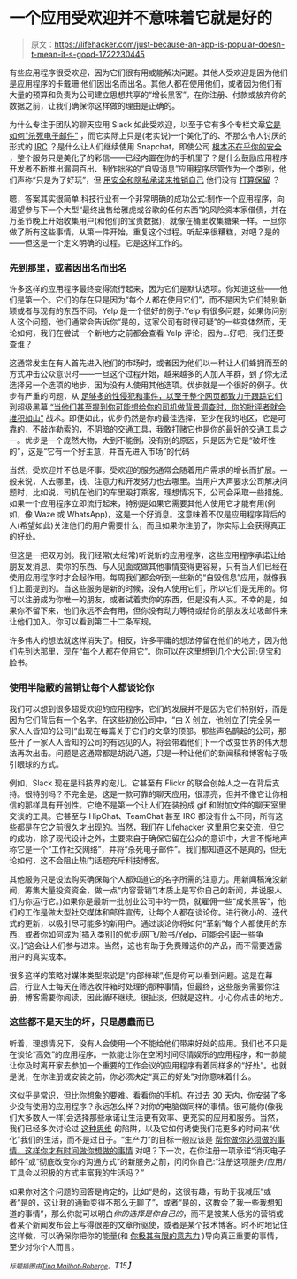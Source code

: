 # 一个应用受欢迎并不意味着它就是好的

> 原文：<https://lifehacker.com/just-because-an-app-is-popular-doesn-t-mean-it-s-good-1722230445>

有些应用程序很受欢迎，因为它们很有用或能解决问题。其他人受欢迎是因为他们是应用程序的卡戴珊:他们因出名而出名。其他人都在使用他们，或者因为他们有大量的预算和负责为公司建立思想共享的“增长黑客”。在你注册、付款或放弃你的数据之前，让我们确保你这样做的理由是正确的。



为什么专注于团队的聊天应用 Slack 如此受欢迎，以至于它有多个专栏文章[它是如何“杀死电子邮件”](http://www.nytimes.com/2015/03/12/technology/slack-the-office-messaging-app-that-may-finally-sink-email.html) ，而它实际上只是(老实说)一个美化了的、不那么令人讨厌的形式的 [IRC](https://en.wikipedia.org/wiki/Internet_Relay_Chat) ？是什么让人们继续使用 Snapchat，即使公司 [根本不在乎你的安全](http://www.wired.com/2014/10/the-snappening-is-not-your-fault/) ，整个服务只是美化了的彩信——已经内置在你的手机里了？是什么鼓励应用程序开发者不断推出漏洞百出、制作拙劣的“自毁消息”应用程序尽管作为一个类别，他们声称“只是为了好玩”，但 [用安全和隐私承诺来推销自己](http://lifehacker.com/wiper-offers-encrypted-calls-and-text-messages-you-can-1659681612) 他们没有 [打算保留](https://lifehacker.com/whats-the-deal-with-all-these-messaging-apps-1561543034) ？

嗯，答案其实很简单:科技行业有一个非常明确的成功公式:制作一个应用程序，向渴望参与下一个大型“最终出售给雅虎或谷歌的任何东西”的风险资本家借债，并在万圣节晚上开始收集用户(和他们的宝贵数据)，就像在桶里收集糖果一样。一旦你做了所有这些事情，从第一件开始，重复这个过程。听起来很糟糕，对吧？是的——但这是一个定义明确的过程。它是这样工作的。

### 先到那里，或者因出名而出名

许多这样的应用程序最终变得流行起来，因为它们是默认选项。你知道这些——他们是第一个。它们的存在只是因为“每个人都在使用它们”，而不是因为它们特别新颖或者与现有的东西不同。Yelp 是一个很好的例子:Yelp 有很多问题，如果你问别人这个问题，他们通常会告诉你“是的，这家公司有时很可疑”的一些变体然而，无论如何，我们在尝试一个新地方之前都会查看 Yelp 评论，因为...好吧，我们还要查谁？

这通常发生在有人首先进入他们的市场时，或者因为他们以一种让人们蜂拥而至的方式冲击公众意识时——一旦这个过程开始，越来越多的人加入羊群，到了你无法选择另一个选项的地步，因为没有人使用其他选项。优步就是一个很好的例子。优步有严重的问题，从 [足够多的性侵犯和事件，以至于整个网页都致力于跟踪它们](http://www.whosdrivingyou.org/rideshare-incidents) 到超级黑幕 [“当他们甚至提到你可能想给你的司机做背景调查时，你的批评者就会堆积如山”](http://www.washingtonpost.com/politics/uber-pressures-regulators-by-mobilizing-riders-and-hiring-vast-lobbying-network/2014/12/13/3f4395c6-7f2a-11e4-9f38-95a187e4c1f7_story.html) 战术。即便如此，优步仍然是你的最佳选择，至少在我的地区，它是可靠的，不敲诈勒索的，不阴暗的交通工具，我敢打赌它也是你的最好的交通工具之一。优步是一个庞然大物，大到不能倒，没有别的原因，只是因为它是“破坏性的”，这是“它有一个好主意，并首先进入市场”的代码

当然，受欢迎并不总是坏事。受欢迎的服务通常会随着用户需求的增长而扩展。一般来说，人去哪里，钱、注意力和开发努力也去哪里。当用户大声要求公司解决问题时，比如说，司机在他们的车里殴打乘客，理想情况下，公司会采取一些措施。如果一个应用程序立即流行起来，特别是如果它需要其他人使用它才能有用(例如，像 Waze 或 WhatsApp)，这是一个好消息。这意味着不仅是应用程序背后的人(希望如此)关注他们的用户需要什么，而且如果你注册了，你实际上会获得真正的好处。

但这是一把双刃剑。我们经常(太经常)听说新的应用程序，这些应用程序承诺让给朋友发消息、卖你的东西、与人见面或做其他事情变得更容易，只有当人们已经在使用应用程序时才会起作用。每周我们都会听到一些新的“自毁信息”应用，就像我们上面提到的。当这些服务是新的时候，没有人使用它们，所以它们是无用的。你可以注册成为你唯一的朋友，或者试着卖你的东西，但是没有人买。不幸的是，如果你不留下来，他们永远不会有用，但你没有动力等待或给你的朋友发垃圾邮件来让他们加入。你可以看到第二十二条军规。

许多伟大的想法就这样消失了。相反，许多平庸的想法停留在他们的地方，因为他们先到达那里，现在“每个人都在使用它”。你可以在这里想到几个大公司:贝宝和脸书。

### 使用半隐蔽的营销让每个人都谈论你

我们可以想到很多超受欢迎的应用程序，它们的发展并不是因为它们特别好，而是因为它们背后有一个名字。在这些初创公司中，“由 X 创立，他创立了[完全另一家人人皆知的公司]”出现在每篇关于它们的文章的顶部。那些声名鹊起的公司，那些开了一家人人皆知的公司的有远见的人，将会带着他们下一个改变世界的伟大想法再次出击。问题是这通常都是胡说八道，只是一种让他们的新闻稿和博客帖子吸引眼球的方式。

例如，Slack 现在是科技界的宠儿。它甚至有 Flickr 的联合创始人之一在背后支持。很特别吗？不完全是。这是一款可靠的聊天应用，很漂亮，但并不像它让你相信的那样具有开创性。它绝不是第一个让人们在装扮成 gif 和附加文件的聊天室里交谈的工具。它甚至与 HipChat、TeamChat 甚至 IRC 都没有什么不同，所有这些都是在它之前很久才出现的。当然，我们在 Lifehacker 这里用它来交流，但它的成功，除了现代设计之外，主要来自于确保它留在公众的意识中，大言不惭地声称它是一个“工作社交网络”，并将“杀死电子邮件”。我们都知道这不是真的，但无论如何，这不会阻止热门话题充斥科技博客。

其他服务只是设法购买确保每个人都知道它的名字所需的注意力。用新闻稿淹没新闻，筹集大量投资资金，做一点“内容营销”(本质上是写你自己的新闻，并说服人们为你运行它。)如果你是最新一批创业公司中的一员，就雇佣一些“成长黑客”，他们的工作是做大型社交媒体和邮件宣传，让每个人都在谈论你。进行微小的、迭代式的更新，以吸引尽可能多的新用户。通过谈论你将如何“革新”每个人都使用的东西，或者你如何成为[插入类别]的优步/网飞/脸书/Yelp，可能会引起一些争议。]“这会让人们参与进来。当然，这也有助于免费赠送你的产品，而不需要透露用户的真实成本。

很多这样的策略对媒体类型来说是“内部棒球”,但是你可以看到问题。这是在幕后，行业人士每天在筛选收件箱时处理的那种事情，但最终，这些服务需要你注册，博客需要你阅读，因此循环继续。很扯淡，但就是这样。小心你点击的地方。

### 这些都不是天生的坏，只是愚蠢而已

听着，理想情况下，没有人会使用一个不能给他们带来好处的应用。我们也不只是在谈论“高效”的应用程序。一款能让你在空闲时间尽情娱乐的应用程序，和一款能让你及时离开家去参加一个重要的工作会议的应用程序有着同样多的“好处”。也就是说，在你注册或安装之前，你必须决定“真正的好处”对你意味着什么。

这似乎是常识，但比你想象的要难。看看你的手机。在过去 30 天内，你安装了多少没有使用的应用程序？永远怎么样？对你的电脑做同样的事情。很可能你(像我们大多数人一样)会选择那些承诺让生活更有效率、更充实的应用和服务。当然，我们已经多次讨论过 [这种思维](https://lifehacker.com/avoid-the-trap-of-productivity-porn-5932142) 的陷阱，以及它如何诱使我们花更多的时间来“优化”我们的生活，而不是过日子。“生产力”的目标一般应该是 [帮你做你必须做的事情，这样你才有时间做你想做的事情](https://lifehacker.com/build-your-own-productivity-style-by-remixing-the-best-5828033) 对吧？下一次，在你注册一项承诺“消灭电子邮件”或“彻底改变你的沟通方式”的新服务之前，问问你自己:“注册这项服务/应用/工具会以积极的方式丰富我的生活吗？”

如果你对这个问题的回答是肯定的，比如“是的，这很有趣，有助于我减压”或者“是的，这让我的通勤变得不那么无聊了”，或者“是的，这教会了我一些我想知道的事情”，那么你就可以明白*你的选择是你自己的*，而不是被某人低劣的营销或者某个新闻发布会上写得很差的文章所驱使，或者是某个技术博客。时不时地记住这样做，可以确保你把你的能量(和 [你极其有限的意志力](https://lifehacker.com/how-self-control-works-and-how-to-boost-your-willpower-5802572) )导向真正重要的事情，至少对你个人而言。

*<small>标题插图由</small>*[*<small>Tina Mailhot-Roberge</small>*](http://vervex.ca)*<small>。</small>T15】*